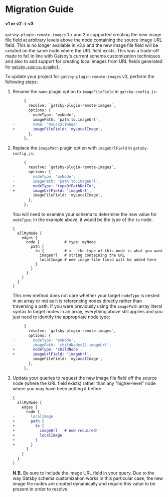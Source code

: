 # Migration Guide

#### v1 or v2 → v3

`gatsby-plugin-remote-images` 1.x and 2.x supported creating the new image file
field at arbitrary levels above the node containing the source image URL field.
This is no longer available in v3.x and the new image file field will be created
on the same node where the URL field exists. This was a trade-off made to fall
in line with Gatsby's current schema customization techniques and also to add
support for creating local images from URL fields generated by
[`gatsby-source-graphql`](https://www.gatsbyjs.org/packages/gatsby-source-graphql/).

To update your project for `gatsby-plugin-remote-images` v3, perform the
following steps:

1. Rename the `name` plugin option to `imageFileField` in `gatsby-config.js`:

   ```diff
        {
          resolve: `gatsby-plugin-remote-images`,
          options: {
            nodeType: 'myNode',
            imagePath: 'path.to.imageUrl',
   -        name: 'myLocalImage',
   +        imageFileField: 'myLocalImage',
          },
        },
   ```

1. Replace the `imagePath` plugin option with `imageUrlField` in
   `gatsby-config.js`:

   ```diff
        {
          resolve: `gatsby-plugin-remote-images`,
          options: {
   -        nodeType: 'myNode',
   -        imagePath: 'path.to.imageUrl',
   +        nodeType: 'typeOfPathDotTo',
   +        imageUrlField: 'imageUrl',
            imageFileField: 'myLocalImage',
          },
        },
   ```

   You will need to examine your schema to determine the new value for
   `nodeType`. In the example above, it would be the type of the `to` node.

   ```
   {
     allMyNode {
       edges {
         node {           # type: myNode
           path {
             to {         # <-- the type of this node is what you want
               imageUrl   # string containing the URL
               localImage # new image file field will be added here
             }
           }
         }
       }
     }
   }
   ```

   This new method does not care whether your target `nodeType` is nested in an
   array or not as it is referencing nodes directly rather than traversing a
   path. If you were previously using the `imagePath` array literal syntax to
   target nodes in an array, everything above still applies and you just need to
   identify the appropriate node type:

   ```diff
        {
          resolve: `gatsby-plugin-remote-images`,
          options: {
   -        nodeType: 'myNode',
   -        imagePath: 'childNodes[].imageUrl',
   +        nodeType: 'childNode',
   +        imageUrlField: 'imageUrl',
            imageFileField: 'myLocalImage',
          },
        },
   ```

1. Update your queries to request the new image file field off the source node
   (where the URL field exists) rather than any "higher-level" node where you
   may have been putting it before:

   ```diff
   {
     allMyNode {
       edges {
         node {
   -       localImage
   +       path {
   +         to {
   +           imageUrl   # now required!
   +           localImage
   +         }
   +       }
         }
       }
     }
   }
   ```

   **N.B.** Be sure to include the image URL field in your query. Due to the way
   Gatsby schema customization works in this particular case, the new image file
   nodes are created dynamically and require this value to be present in order
   to resolve.
